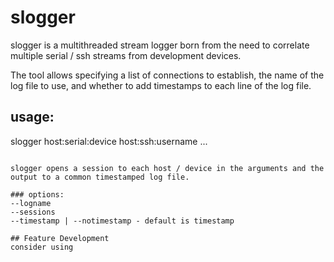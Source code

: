 # slogger

slogger is a multithreaded stream logger born from the need to correlate multiple serial / ssh streams from development devices.

The tool allows specifying a list of connections to establish, the name of the log file to use, and whether to add timestamps to each line of the log file.

## usage:

slogger host:serial:device host:ssh:username ...
```

slogger opens a session to each host / device in the arguments and the output to a common timestamped log file.

### options:
--logname
--sessions
--timestamp | --notimestamp - default is timestamp

## Feature Development
consider using